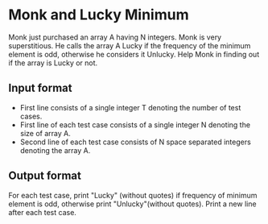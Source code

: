 # Monk and Lucky Minimum

Monk just purchased an array A having N integers. Monk is very superstitious. He calls the array A Lucky if the frequency of the minimum element is odd, otherwise he considers it Unlucky. Help Monk in finding out if the array is Lucky or not.

## Input format

- First line consists of a single integer T denoting the number of test cases.
- First line of each test case consists of a single integer N denoting the size of array A.
- Second line of each test case consists of N space separated integers denoting the array A.

## Output format

For each test case, print "Lucky" (without quotes) if frequency of minimum element is odd, otherwise print "Unlucky"(without quotes). Print a new line after each test case.

